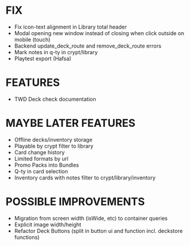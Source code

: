# FIX
- Fix icon-text alignment in Library total header
- Modal opening new window instead of closing when click outside on mobile (touch)
- Backend update_deck_route and remove_deck_route errors
- Mark notes in q-ty in crypt/library
- Playtest export (Hafsa)

# FEATURES
- TWD Deck check documentation

# MAYBE LATER FEATURES
- Offline decks/inventory storage
- Playable by crypt filter to library
- Card change history
- Limited formats by url
- Promo Packs into Bundles
- Q-ty in card selection
- Inventory cards with notes filter to crypt/library/inventory

# POSSIBLE IMPROVEMENTS
- Migration from screen width (isWide, etc) to container queries
- Explicit image width/height
- Refactor Deck Buttons (split in button ui and function incl. deckstore functions)
